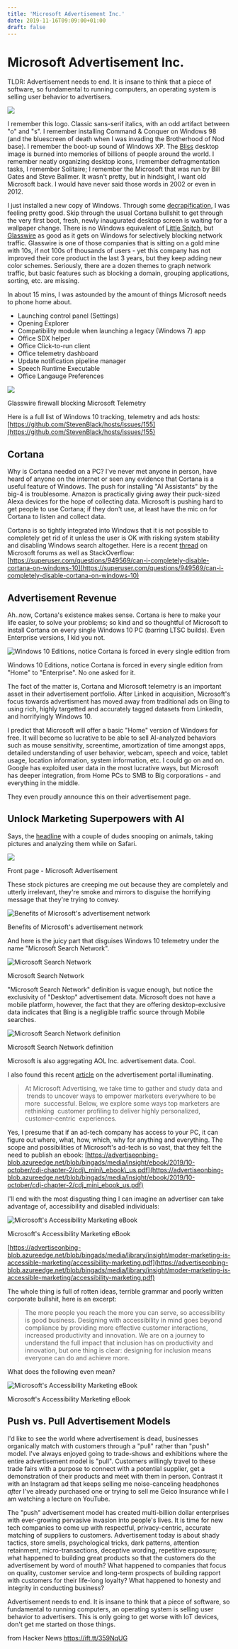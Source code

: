 ```yaml
---
title: 'Microsoft Advertisement Inc.'
date: 2019-11-16T09:09:00+01:00
draft: false
---
```


Microsoft Advertisement Inc.
============================

TLDR: Advertisement needs to end. It is insane to think that a piece of software, so fundamental to running computers, an operating system is selling user behavior to advertisers.

![](https://neil.computer/content/images/2019/11/image-9.png)

I remember this logo. Classic sans-serif italics, with an odd artifact between "o" and "s". I remember installing Command & Conquer on Windows 98 (and the bluescreen of death when I was invading the Brotherhood of Nod base). I remember the boot-up sound of Windows XP. The [Bliss](https://en.wikipedia.org/wiki/Bliss_(image)) desktop image is burned into memories of billions of people around the world. I remember neatly organizing desktop icons, I remember defragmentation tasks, I remember Solitaire; I remember the Microsoft that was run by Bill Gates and Steve Ballmer. It wasn't pretty, but in hindsight, I want old Microsoft back. I would have never said those words in 2002 or even in 2012.

I just installed a new copy of Windows. Through some [decrapification](https://community.spiceworks.com/topic/2198477-windows-10-decrapifier-1903), I was feeling pretty good. Skip through the usual Cortana bullshit to get through the very first boot, fresh, newly inaugurated desktop screen is waiting for a wallpaper change. There is no Windows equivalent of [Little Snitch](https://www.obdev.at/products/littlesnitch/index.html), but [Glasswire](https://www.glasswire.com/) as good as it gets on Windows for selectively blocking network traffic. Glasswire is one of those companies that is sitting on a gold mine with 10s, if not 100s of thousands of users - yet this company has not improved their core product in the last 3 years, but they keep adding new color schemes. Seriously, there are a dozen themes to graph network traffic, but basic features such as blocking a domain, grouping applications, sorting, etc. are missing.

In about 15 mins, I was astounded by the amount of things Microsoft needs to phone home about.

*   Launching control panel (Settings)
*   Opening Explorer
*   Compatibility module when launching a legacy (Windows 7) app
*   Office SDX helper
*   Office Click-to-run client
*   Office telemetry dashboard
*   Update notification pipeline manager
*   Speech Runtime Executable
*   Office Langauge Preferences

![](https://neil.computer/content/images/2019/11/image-1.png)

Glasswire firewall blocking Microsoft Telemetry

Here is a full list of Windows 10 tracking, telemetry and ads hosts: [https://github.com/StevenBlack/hosts/issues/155](https://github.com/StevenBlack/hosts/issues/155)

Cortana
-------

Why is Cortana needed on a PC? I've never met anyone in person, have heard of anyone on the internet or seen any evidence that Cortana is a useful feature of Windows. The push for installing "AI Assistants" by the big-4 is troublesome. Amazon is practically giving away their puck-sized Alexa devices for the hope of collecting data. Microsoft is pushing hard to get people to use Cortana; if they don't use, at least have the mic on for Cortana to listen and collect data.

Cortana is so tightly integrated into Windows that it is not possible to completely get rid of it unless the user is OK with risking system stability and disabling Windows search altogether. Here is a recent [thread](https://answers.microsoft.com/en-us/windows/forum/all/how-to-uninstall-cortana/4bab6bd8-fe67-47bd-ad4f-7fc5bd2ffdfc) on Microsoft forums as well as StackOverflow: [https://superuser.com/questions/949569/can-i-completely-disable-cortana-on-windows-10](https://superuser.com/questions/949569/can-i-completely-disable-cortana-on-windows-10)

Advertisement Revenue
---------------------

Ah..now, Cortana's existence makes sense. Cortana is here to make your life easier, to solve your problems; so kind and so thoughtful of Microsoft to install Cortana on every single Windows 10 PC (barring LTSC builds). Even Enterprise versions, I kid you not.

![Windows 10 Editions, notice Cortana is forced in every single edition from ](https://neil.computer/content/images/2019/11/image-2.png)

Windows 10 Editions, notice Cortana is forced in every single edition from "Home" to "Enterprise". No one asked for it.

The fact of the matter is, Cortana and Microsoft telemetry is an important asset in their advertisement portfolio. After Linked in acquisition, Microsoft's focus towards advertisment has moved away from traditional ads on Bing to using rich, highly targetted and accurately tagged datasets from LinkedIn, and horrifyingly Windows 10.

I predict that Microsoft will offer a basic "Home" version of Windows for free. It will become so lucrative to be able to sell AI-analyzed behaviors such as mouse sensitivity, screentime, amortization of time amongst apps, detailed understanding of user behavior, webcam, speech and voice, tablet usage, location information, system information, etc. I could go on and on. Google has exploited user data in the most lucrative ways, but Microsoft has deeper integration, from Home PCs to SMB to Big corporations - and everything in the middle.

They even proudly announce this on their advertisement page.

Unlock Marketing Superpowers with AI
------------------------------------

Says, the [headline](https://about.ads.microsoft.com/en-us) with a couple of dudes snooping on animals, taking pictures and analyzing them while on Safari.

![](https://neil.computer/content/images/2019/11/image-3.png)

Front page - Microsoft Advertisement

These stock pictures are creeping me out because they are completely and utterly irrelevant, they're smoke and mirrors to disguise the horrifying message that they're trying to convey.

![Benefits of Microsoft's advertisement network](https://neil.computer/content/images/2019/11/image-4.png)

Benefits of Microsoft's advertisement network

And here is the juicy part that disguises Windows 10 telemetry under the name "Microsoft Search Network".

![Microsoft Search Network](https://neil.computer/content/images/2019/11/image-5.png)

Microsoft Search Network

"Microsoft Search Network" definition is vague enough, but notice the exclusivity of "Desktop" advertisement data. Microsoft does not have a mobile platform, however, the fact that they are offering desktop-exclusive data indicates that Bing is a negligible traffic source through Mobile searches.

![Microsoft Search Network definition](https://neil.computer/content/images/2019/11/image-6.png)

Microsoft Search Network definition

Microsoft is also aggregating AOL Inc. advertisement data. Cool.

I also found this recent [article](https://about.ads.microsoft.com/en-us/blog/post/november-2019/what-is-your-customer-profiling-really-doing-for-you) on the advertisement portal illuminating.

> At Microsoft Advertising, we take time to gather and study data and  trends to uncover ways to empower marketers everywhere to be more  successful. Below, we explore some ways top marketers are rethinking  customer profiling to deliver highly personalized, customer-centric  experiences.

Yes, I presume that if an ad-tech company has access to your PC, it can figure out where, what, how, which, why for anything and everything. The scope and possibilities of Microsoft's ad-tech is so vast, that they felt the need to publish an ebook: [https://advertiseonbing-blob.azureedge.net/blob/bingads/media/insight/ebook/2019/10-october/cdj-chapter-2/cdj\_mini\_ebook\_us.pdf](https://advertiseonbing-blob.azureedge.net/blob/bingads/media/insight/ebook/2019/10-october/cdj-chapter-2/cdj_mini_ebook_us.pdf)

I'll end with the most disgusting thing I can imagine an advertiser can take advantage of, accessibility and disabled individuals:

![Microsoft's Accessibility Marketing eBook](https://neil.computer/content/images/2019/11/image-7.png)

Microsoft's Accessibility Marketing eBook

[https://advertiseonbing-blob.azureedge.net/blob/bingads/media/library/insight/moder-marketing-is-accessible-marketing/accessibility-marketing.pdf](https://advertiseonbing-blob.azureedge.net/blob/bingads/media/library/insight/moder-marketing-is-accessible-marketing/accessibility-marketing.pdf)

The whole thing is full of rotten ideas, terrible grammar and poorly written corporate bullshit, here is an excerpt:

> The more people you reach the more you can serve, so accessibility is good business. Designing with accessibility in mind goes beyond compliance by providing more effective customer interactions, increased productivity and innovation. We are on a journey to understand the full impact that inclusion has on productivity and innovation, but one thing is clear: designing for inclusion means everyone can do and achieve more.

What does the following even mean?

![Microsoft's Accessibility Marketing eBook](https://neil.computer/content/images/2019/11/image-8.png)

Microsoft's Accessibility Marketing eBook

Push vs. Pull Advertisement Models
----------------------------------

I'd like to see the world where advertisement is dead, businesses organically match with customers through a "pull" rather than "push" model. I've always enjoyed going to trade-shows and exhibitions where the entire advertisement model is "pull". Customers willingly travel to these trade fairs with a purpose to connect with a potential supplier, get a demonstration of their products and meet with them in person. Contrast it with an Instagram ad that keeps selling me noise-canceling headphones _after_ I've already purchased one or trying to sell me Geico Insurance while I am watching a lecture on YouTube.

The "push" advertisement model has created multi-billion dollar enterprises with ever-growing pervasive invasion into people's lives. It is time for new tech companies to come up with respectful, privacy-centric, accurate matching of suppliers to customers. Advertisement today is about shady tactics, store smells, psychological tricks, dark patterns, attention retainment, micro-transactions, deceptive wording, repetitive exposure; what happened to building great products so that the customers do the advertisement by word of mouth? What happened to companies that focus on quality, customer service and long-term prospects of building rapport with customers for their life-long loyalty? What happened to honesty and integrity in conducting business?

Advertisement needs to end. It is insane to think that a piece of software, so fundamental to running computers, an operating system is selling user behavior to advertisers. This is only going to get worse with IoT devices, don't get me started on those things.

  
  
from Hacker News https://ift.tt/359NqUG